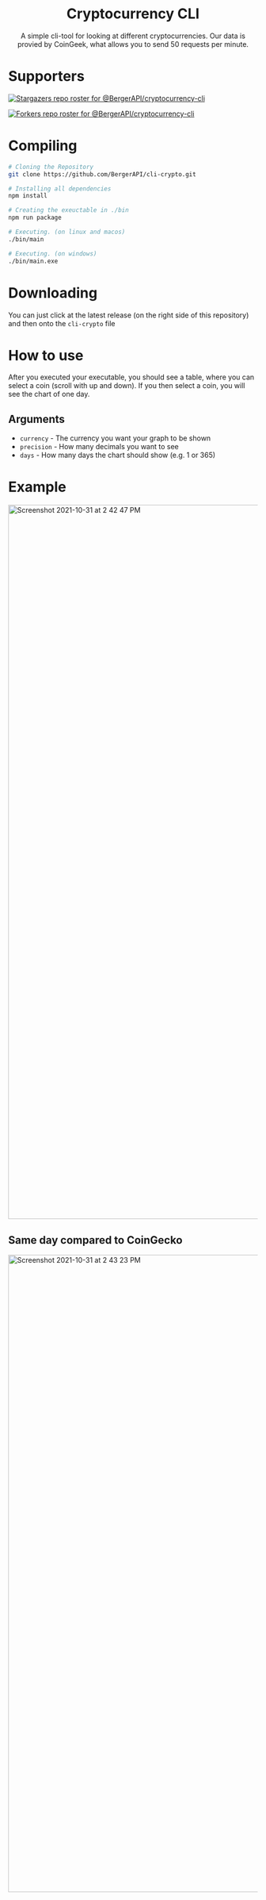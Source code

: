 <div align="center">
   <h1>Cryptocurrency CLI</h1>
  
   A simple cli-tool for looking at different cryptocurrencies. Our data is provied by CoinGeek, what allows you to send 50 requests per minute.
</div>

# Supporters

[![Stargazers repo roster for @BergerAPI/cryptocurrency-cli](https://reporoster.com/stars/dark/BergerAPI/cryptocurrency-cli)](https://github.com/BergerAPI/cryptocurrency-cli/stargazers)

[![Forkers repo roster for @BergerAPI/cryptocurrency-cli](https://reporoster.com/forks/dark/BergerAPI/cryptocurrency-cli)](https://github.com/BergerAPI/cryptocurrency-cli/network/members)

# Compiling
```bash
# Cloning the Repository
git clone https://github.com/BergerAPI/cli-crypto.git

# Installing all dependencies 
npm install

# Creating the exeuctable in ./bin
npm run package

# Executing. (on linux and macos)
./bin/main

# Executing. (on windows)
./bin/main.exe
```

# Downloading
You can just click at the latest release (on the right side of this repository) and then onto the `cli-crypto` file

# How to use
After you executed your executable, you should see a table, where you can select a coin (scroll with up and down). If you then select a coin, you will see the chart of one day.

## Arguments
- `currency` - The currency you want your graph to be shown
- `precision` - How many decimals you want to see
- `days` - How many days the chart should show (e.g. 1 or 365)

# Example
<img width="1440" alt="Screenshot 2021-10-31 at 2 42 47 PM" src="https://user-images.githubusercontent.com/58854363/139586535-5ef45422-c897-495e-a466-4121e7cbcb61.png">

## Same day compared to CoinGecko
<img width="1285" alt="Screenshot 2021-10-31 at 2 43 23 PM" src="https://user-images.githubusercontent.com/58854363/139586558-1e7d51b1-13f4-45eb-a35c-5d8942fa1b54.png">

